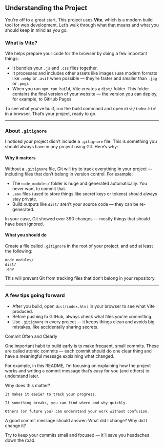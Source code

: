 ## Understanding the Project

You're off to a great start. This project uses **Vite**, which is a modern build tool for web development. Let’s walk through what that means and what you should keep in mind as you go.

### What is Vite?

Vite helps prepare your code for the browser by doing a few important things:

* It bundles your `.js` and `.css` files together.
* It processes and includes other assets like images (use modern formats like `.webp` or `.avif` when possible — they’re faster and smaller than `.jpg` or `.png`).
* When you run `npm run build`, Vite creates a `dist/` folder. This folder contains the final version of your website — the version you can deploy, for example, to GitHub Pages.

To see what you’ve built, run the build command and open `dist/index.html` in a browser. That’s your project, ready to go.

---

### About `.gitignore`

I noticed your project didn’t include a `.gitignore` file. This is something you should always have in any project using Git. Here’s why:

#### Why it matters

Without a `.gitignore` file, Git will try to track everything in your project — including files that don’t belong in version control. For example:

* The `node_modules/` folder is huge and generated automatically. You never want to commit that.
* `.env` files (used to store things like secret keys or tokens) should always stay private.
* Build outputs like `dist/` aren’t your source code — they can be re-generated.

In your case, Git showed over 390 changes — mostly things that should have been ignored.

#### What you should do

Create a file called `.gitignore` in the root of your project, and add at least the following:

```txt
node_modules/
dist/
.env
```

This will prevent Git from tracking files that don’t belong in your repository.

---

### A few tips going forward

* After you build, open `dist/index.html` in your browser to see what Vite produced.
* Before pushing to GitHub, always check what files you're committing.
* Use `.gitignore` in every project — it keeps things clean and avoids big mistakes, like accidentally sharing secrets.

Commit Often and Clearly

One important habit to build early is to make frequent, small commits. These are called atomic commits — each commit should do one clear thing and have a meaningful message explaining what changed.

For example, in this README, I’m focusing on explaining how the project works and writing a commit message that’s easy for you (and others) to understand later.

Why does this matter?

    It makes it easier to track your progress.

    If something breaks, you can find where and why quickly.

    Others (or future you) can understand your work without confusion.

A good commit message should answer: What did I change? Why did I change it?

Try to keep your commits small and focused — it’ll save you headaches down the road.
